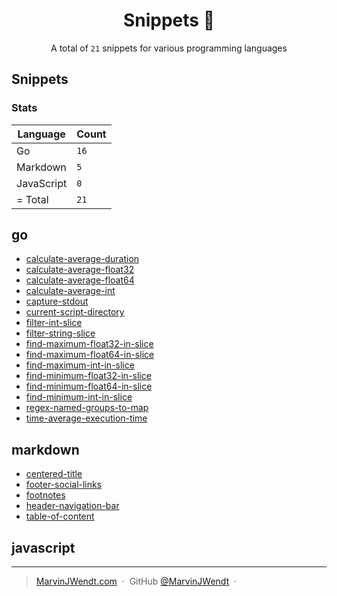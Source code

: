<h1 align="center">Snippets 📓</h1>

<p align="center">A total of <code>21</code> snippets for various programming languages</p>

## Snippets

### Stats

|Language|Count|
|--------|-----|
|Go|`16`|
|Markdown|`5`|
|JavaScript|`0`|
| = Total|`21`|


## go
- [calculate-average-duration](go/calculate-average-duration)
- [calculate-average-float32](go/calculate-average-float32)
- [calculate-average-float64](go/calculate-average-float64)
- [calculate-average-int](go/calculate-average-int)
- [capture-stdout](go/capture-stdout)
- [current-script-directory](go/current-script-directory)
- [filter-int-slice](go/filter-int-slice)
- [filter-string-slice](go/filter-string-slice)
- [find-maximum-float32-in-slice](go/find-maximum-float32-in-slice)
- [find-maximum-float64-in-slice](go/find-maximum-float64-in-slice)
- [find-maximum-int-in-slice](go/find-maximum-int-in-slice)
- [find-minimum-float32-in-slice](go/find-minimum-float32-in-slice)
- [find-minimum-float64-in-slice](go/find-minimum-float64-in-slice)
- [find-minimum-int-in-slice](go/find-minimum-int-in-slice)
- [regex-named-groups-to-map](go/regex-named-groups-to-map)
- [time-average-execution-time](go/time-average-execution-time)

## markdown
- [centered-title](markdown/centered-title)
- [footer-social-links](markdown/footer-social-links)
- [footnotes](markdown/footnotes)
- [header-navigation-bar](markdown/header-navigation-bar)
- [table-of-content](markdown/table-of-content)

## javascript


---

> [MarvinJWendt.com](https://marvinjwendt.com) &nbsp;&middot;&nbsp;
> GitHub [@MarvinJWendt](https://github.com/MarvinJWendt) &nbsp;&middot;&nbsp;
